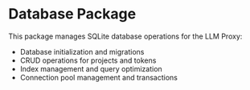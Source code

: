 # Database Package

This package manages SQLite database operations for the LLM Proxy:

- Database initialization and migrations
- CRUD operations for projects and tokens
- Index management and query optimization
- Connection pool management and transactions
